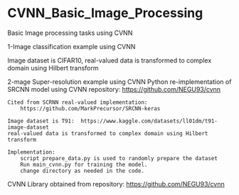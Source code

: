 # CVNN_Basic_Image_Processing
Basic Image processing tasks using CVNN

1-Image classification example using CVNN

  Image dataset is CIFAR10, real-valued data is transformed to complex domain using Hilbert transform


2-mage Super-resolution example using CVNN
    Python re-implementation of SRCNN model using CVNN  repository: 
        https://github.com/NEGU93/cvnn
        
    Cited from SCRNN real-valued implementation:
        https://github.com/MarkPrecursor/SRCNN-keras

    Image dataset is T91:  https://www.kaggle.com/datasets/ll01dm/t91-image-dataset
    real-valued data is transformed to complex domain using Hilbert transform

    Implementation:
        script prepare_data.py is used to randomly prepare the dataset
        Run main_cvnn.py for training the model.
        change directory as needed in the code.
    
    
CVNN Library obtained from repository:
    https://github.com/NEGU93/cvnn
  


